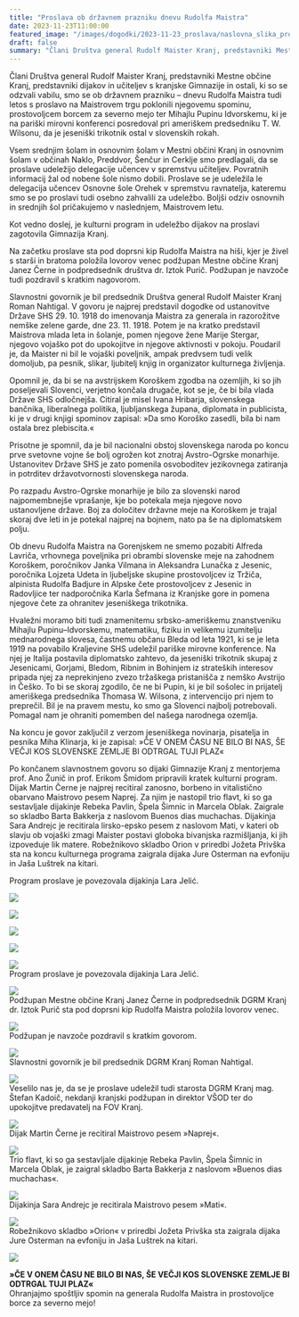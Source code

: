 ```yaml
---
title: "Proslava ob državnem prazniku dnevu Rudolfa Maistra" 
date: 2023-11-23T11:00:00
featured_image: "/images/dogodki/2023-11-23_proslava/naslovna_slika_proslava-2023-11-23.png"
draft: false
summary: "Člani Društva general Rudolf Maister Kranj, predstavniki Mestne občine Kranj, predstavniki dijakov in učiteljev s kranjske Gimnazije in ostali, ki so se odzvali vabilu, smo se ob državnem prazniku – dnevu Rudolfa Maistra tudi letos s proslavo na Maistrovem trgu poklonili njegovemu spominu ..."
---
```


Člani Društva general Rudolf Maister Kranj, predstavniki Mestne občine Kranj, predstavniki dijakov in učiteljev s kranjske Gimnazije in ostali, ki so se odzvali vabilu, smo se ob državnem prazniku – dnevu Rudolfa Maistra tudi letos s proslavo na Maistrovem trgu poklonili njegovemu spominu, prostovoljcem borcem za severno mejo ter Mihajlu Pupinu Idvorskemu, ki je na pariški mirovni konferenci posredoval pri ameriškem predsedniku T. W. Wilsonu, da je jeseniški trikotnik ostal v slovenskih rokah.

Vsem srednjim šolam in osnovnim šolam v Mestni občini Kranj in osnovnim šolam v občinah Naklo, Preddvor, Šenčur in Cerklje smo predlagali, da se proslave udeležijo delegacije učencev v spremstvu učiteljev. Povratnih informacij žal od nobene šole nismo dobili. Proslave se je udeležila le delegacija učencev Osnovne šole Orehek v spremstvu ravnatelja, kateremu smo se po proslavi tudi osebno zahvalili za udeležbo. Boljši odziv osnovnih in srednjih šol pričakujemo v naslednjem, Maistrovem letu.

Kot vedno doslej, je kulturni program in udeležbo dijakov na proslavi zagotovila Gimnazija Kranj.

Na začetku proslave sta pod doprsni kip Rudolfa Maistra na hiši, kjer  je živel s starši in bratoma položila lovorov venec podžupan Mestne občine Kranj Janez Černe in podpredsednik društva dr. Iztok Purič. Podžupan je navzoče tudi pozdravil s kratkim nagovorom.

Slavnostni govornik je bil predsednik Društva general Rudolf Maister Kranj Roman Nahtigal. V govoru je najprej predstavil dogodke od ustanovitve Države SHS 29. 10. 1918 do imenovanja Maistra za generala in razorožitve nemške zelene garde, dne 23. 11. 1918.  Potem je na kratko predstavil Maistrova mlada leta in šolanje, pomen njegove žene Marije Stergar, njegovo vojaško pot do upokojitve in njegove aktivnosti v pokoju. Poudaril je, da Maister ni bil le vojaški poveljnik, ampak predvsem tudi velik domoljub, pa pesnik, slikar, ljubitelj knjig in organizator kulturnega življenja.

Opomnil je, da bi se na avstrijskem Koroškem zgodba na ozemljih, ki so jih poseljevali Slovenci, verjetno končala drugače, kot se je, če bi bila vlada Države SHS odločnejša. Citiral je misel Ivana Hribarja, slovenskega bančnika, liberalnega politika, ljubljanskega župana, diplomata in publicista, ki je v drugi knjigi spominov zapisal: »Da smo Koroško zasedli, bila bi nam ostala brez plebiscita.«

Prisotne je spomnil, da je bil nacionalni obstoj slovenskega naroda po koncu prve svetovne vojne še bolj ogrožen kot znotraj Avstro-Ogrske monarhije. Ustanovitev Države SHS je zato pomenila osvoboditev jezikovnega zatiranja in potrditev državotvornosti slovenskega naroda.

Po razpadu Avstro-Ogrske monarhije je bilo za slovenski narod najpomembnejše vprašanje, kje bo potekala meja njegove novo ustanovljene države. Boj za določitev državne meje na Koroškem je trajal skoraj dve leti in je potekal najprej na bojnem, nato pa še na diplomatskem polju.

Ob dnevu Rudolfa Maistra na Gorenjskem ne smemo pozabiti Alfreda Lavriča, vrhovnega poveljnika pri obrambi slovenske meje na zahodnem Koroškem, poročnikov Janka Vilmana in Aleksandra Lunačka z Jesenic, poročnika Lojzeta Udeta in ljubeljske skupine prostovoljcev iz Tržiča, alpinista Rudolfa Badjure in Alpske čete prostovoljcev z Jesenic in Radovljice ter nadporočnika Karla Šefmana iz Kranjske gore in pomena njegove čete za ohranitev jeseniškega trikotnika.

Hvaležni moramo biti tudi znamenitemu srbsko-ameriškemu znanstveniku  Mihajlu Pupinu–Idvorskemu, matematiku, fiziku in velikemu izumitelju mednarodnega slovesa, častnemu občanu Bleda od leta 1921, ki se je leta 1919 na povabilo Kraljevine SHS udeležil pariške mirovne konference. Na njej je Italija postavila diplomatsko zahtevo, da  jeseniški trikotnik skupaj z Jesenicami, Gorjami, Bledom, Ribnim in Bohinjem iz strateških interesov pripada njej za neprekinjeno zvezo tržaškega pristanišča z nemško Avstrijo in Češko. To bi se skoraj zgodilo, če ne bi Pupin, ki je bil sošolec in prijatelj ameriškega predsednika Thomasa W. Wilsona, z intervencijo pri njem to preprečil. Bil je na pravem mestu, ko smo ga Slovenci najbolj potrebovali. Pomagal nam je ohraniti pomemben del našega narodnega ozemlja. 

Na koncu je govor zaključil z verzom jeseniškega novinarja, pisatelja in pesnika Miha Klinarja, ki je zapisal: 
 »ČE V ONEM ČASU NE BILO BI NAS, ŠE VEČJI KOS SLOVENSKE ZEMLJE BI ODTRGAL TUJI PLAZ«

Po končanem slavnostnem govoru so dijaki Gimnazije Kranj z mentorjema prof. Ano Žunič in prof. Erikom Šmidom pripravili kratek kulturni program. Dijak Martin Černe je najprej recitiral zanosno, borbeno in vitalistično obarvano Maistrovo pesem Naprej. Za njim je nastopil trio flavt, ki so ga sestavljale dijakinje Rebeka Pavlin, Špela Šimnic in Marcela Oblak. Zaigrale so skladbo Barta Bakkerja z naslovom Buenos dias muchachas. Dijakinja Sara Andrejc je recitirala lirsko-epsko pesem z naslovom Mati, v kateri ob slavju ob vojaški zmagi Maister postavi globoka bivanjska razmišljanja, ki jih izpoveduje lik matere. Robežnikovo skladbo Orion v priredbi Jožeta Privška sta na koncu kulturnega programa zaigrala dijaka Jure Osterman na evfoniju in Jaša Luštrek na kitari.

Program proslave je povezovala dijakinja Lara Jelić. 

![](/images/dogodki/2023-11-23_proslava/proslava-2023-11-23-01.png " ")

![](/images/dogodki/2023-11-23_proslava/proslava-2023-11-23-02.png " ")

![](/images/dogodki/2023-11-23_proslava/proslava-2023-11-23-03.png " ")

![](/images/dogodki/2023-11-23_proslava/proslava-2023-11-23-04.png " ")

![](/images/dogodki/2023-11-23_proslava/proslava-2023-11-23-05.png " ")  
Program proslave je povezovala dijakinja  Lara Jelić.

![](/images/dogodki/2023-11-23_proslava/proslava-2023-11-23-06.png " ")  
Podžupan Mestne občine Kranj Janez Černe in podpredsednik DGRM Kranj dr. Iztok Purič sta pod doprsni kip Rudolfa Maistra položila lovorov venec.

![](/images/dogodki/2023-11-23_proslava/proslava-2023-11-23-07.png " ")  
Podžupan je navzoče pozdravil s kratkim govorom. 

![](/images/dogodki/2023-11-23_proslava/proslava-2023-11-23-08.png " ")  
Slavnostni govornik je bil predsednik DGRM Kranj Roman Nahtigal.

![](/images/dogodki/2023-11-23_proslava/proslava-2023-11-23-09.png " ")  
Veselilo nas je, da se je proslave udeležil tudi starosta DGRM Kranj mag. Štefan Kadoič, nekdanji kranjski podžupan in direktor VŠOD ter do upokojitve predavatelj na FOV Kranj. 

![](/images/dogodki/2023-11-23_proslava/proslava-2023-11-23-10.png " ")  
Dijak Martin Černe je recitiral Maistrovo pesem »Naprej«.

![](/images/dogodki/2023-11-23_proslava/proslava-2023-11-23-11.png " ")  
Trio flavt, ki so ga sestavljale dijakinje Rebeka Pavlin, Špela Šimnic in Marcela Oblak, je zaigral skladbo Barta Bakkerja z naslovom »Buenos dias muchachas«.

![](/images/dogodki/2023-11-23_proslava/proslava-2023-11-23-12.png " ")  
Dijakinja Sara Andrejc je recitirala Maistrovo pesem »Mati«.

![](/images/dogodki/2023-11-23_proslava/proslava-2023-11-23-13.png " ")  
Robežnikovo skladbo »Orion« v priredbi Jožeta Privška  sta zaigrala dijaka Jure Osterman na evfoniju in Jaša Luštrek na kitari.

![](/images/dogodki/2023-11-23_proslava/proslava-2023-11-23-14.png " ")

**»ČE V ONEM ČASU NE BILO BI NAS, ŠE VEČJI KOS SLOVENSKE ZEMLJE BI ODTRGAL TUJI PLAZ«**  
Ohranjajmo spoštljiv spomin na generala Rudolfa Maistra in prostovoljce borce za severno mejo!

